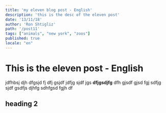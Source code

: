 ```yaml
---
title: 'my eleven blog post - English'
description: 'this is the desc of the eleven post'
date: '13/11/18'
author: 'Ron Shtigliz'
path: '/post11'
tags: ["animals", "new york", "zoos"]
published: true
locale: "en"
---
```


# This is the eleven post - English

jdfhbsj djh dfgsjd fj dfj gsjdf jdfjg sjdf jgs **dfjgsdjfg** dfh gjsdf gjsd fgj sdfjg sjdf gsdfjs djhfg sdhfgsd fgjh df

## heading 2
